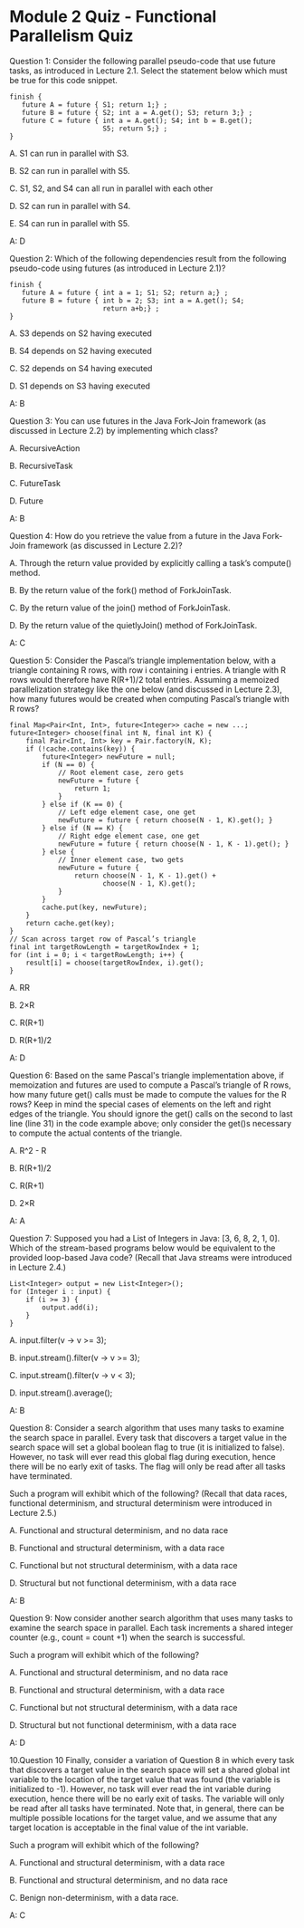# Module 2 Quiz - Functional Parallelism Quiz

Question 1: Consider the following parallel pseudo-code that use future tasks, as introduced in Lecture 2.1. Select the statement below which must be true for this code snippet.
```
finish {
   future A = future { S1; return 1;} ;
   future B = future { S2; int a = A.get(); S3; return 3;} ;
   future C = future { int a = A.get(); S4; int b = B.get(); 
                       S5; return 5;} ; 
}
```
A. S1 can run in parallel with S3.

B. S2 can run in parallel with S5.

C. S1, S2, and S4 can all run in parallel with each other

D. S2 can run in parallel with S4.

E. S4 can run in parallel with S5.

A: D

Question 2: Which of the following dependencies result from the following pseudo-code using futures (as introduced in Lecture 2.1)?
```
finish {
   future A = future { int a = 1; S1; S2; return a;} ;
   future B = future { int b = 2; S3; int a = A.get(); S4; 
                       return a+b;} ;
}
```
A. S3 depends on S2 having executed

B. S4 depends on S2 having executed

C. S2 depends on S4 having executed

D. S1 depends on S3 having executed

A: B

Question 3: You can use futures in the Java Fork-Join framework (as discussed in Lecture 2.2) by implementing which class?

A.	RecursiveAction

B.	RecursiveTask

C.	FutureTask

D.	Future

A: B

Question 4: How do you retrieve the value from a future in the Java Fork-Join framework (as discussed in Lecture 2.2)?

A.	Through the return value provided by explicitly calling a task’s compute() method.

B.	By the return value of the fork() method of ForkJoinTask.

C.	By the return value of the join() method of ForkJoinTask.

D.	By the return value of the quietlyJoin() method of ForkJoinTask.

A: C

Question 5: Consider the Pascal’s triangle implementation below, with a triangle containing R rows, with row i containing i entries. A triangle with R rows would therefore have R(R+1)/2 total entries. Assuming a memoized parallelization strategy like the one below (and discussed in Lecture 2.3), how many futures would be created when computing Pascal’s triangle with R rows?
```
final Map<Pair<Int, Int>, future<Integer>> cache = new ...;
future<Integer> choose(final int N, final int K) {
    final Pair<Int, Int> key = Pair.factory(N, K);
    if (!cache.contains(key)) {
        future<Integer> newFuture = null;
        if (N == 0) {
            // Root element case, zero gets
            newFuture = future {
                return 1;
            }
        } else if (K == 0) {
            // Left edge element case, one get
            newFuture = future { return choose(N - 1, K).get(); }
        } else if (N == K) {
            // Right edge element case, one get
            newFuture = future { return choose(N - 1, K - 1).get(); }
        } else {
            // Inner element case, two gets
            newFuture = future {
                return choose(N - 1, K - 1).get() + 
                       choose(N - 1, K).get();
            }
        }
        cache.put(key, newFuture);
    }
    return cache.get(key);
}
// Scan across target row of Pascal’s triangle
final int targetRowLength = targetRowIndex + 1;
for (int i = 0; i < targetRowLength; i++) {
    result[i] = choose(targetRowIndex, i).get();
}
```
A. RR

B. 2×R

C. R(R+1)

D. R(R+1)/2

A: D

Question 6: Based on the same Pascal's triangle implementation above, if memoization and futures are used to compute a Pascal’s triangle of R rows, how many future get() calls must be made to compute the values for the R rows? Keep in mind the special cases of elements on the left and right edges of the triangle. You should ignore the get() calls on the second to last line (line 31) in the code example above; only consider the get()s necessary to compute the actual contents of the triangle.

A. R^2 - R

B. R(R+1)/2

C. R(R+1)

D. 2×R

A: A

Question 7: Supposed you had a List of Integers in Java: [3, 6, 8, 2, 1, 0]. Which of the stream-based programs below would be equivalent to the provided loop-based Java code? (Recall that Java streams were introduced in Lecture 2.4.)
```
List<Integer> output = new List<Integer>();
for (Integer i : input) {
    if (i >= 3) {
        output.add(i);
    }
}
```
A.	input.filter(v -> v >= 3);

B.	input.stream().filter(v -> v >= 3);

C.	input.stream().filter(v -> v < 3);

D.	input.stream().average();

A: B

Question 8: Consider a search algorithm that uses many tasks to examine the search space in parallel. Every task that discovers a target value in the search space will set a global boolean flag to true (it is initialized to false). However, no task will ever read this global flag during execution, hence there will be no early exit of tasks. The flag will only be read after all tasks have terminated.

Such a program will exhibit which of the following? (Recall that data races, functional determinism, and structural determinism were introduced in Lecture 2.5.)

A.	Functional and structural determinism, and no data race

B.	Functional and structural determinism, with a data race

C.	Functional but not structural determinism, with a data race

D.	Structural but not functional determinism, with a data race

A: B

Question 9: Now consider another search algorithm that uses many tasks to examine the search space in parallel. Each task increments a shared integer counter (e.g., count = count +1) when the search is successful.

Such a program will exhibit which of the following?

A. Functional and structural determinism, and no data race

B. Functional and structural determinism, with a data race

C. Functional but not structural determinism, with a data race

D. Structural but not functional determinism, with a data race

A: D

10.Question 10
Finally, consider a variation of Question 8 in which every task that discovers a target value in the search space will set a shared global int variable to the location of the target value that was found (the variable is initialized to -1). However, no task will ever read the int variable during execution, hence there will be no early exit of tasks. The variable will only be read after all tasks have terminated. Note that, in general, there can be multiple possible locations for the target value, and we assume that any target location is acceptable in the final value of the int variable.

Such a program will exhibit which of the following?

A. Functional and structural determinism, with a data race

B.	Functional and structural determinism, and no data race

C. Benign non-determinism, with a data race.

A: C

